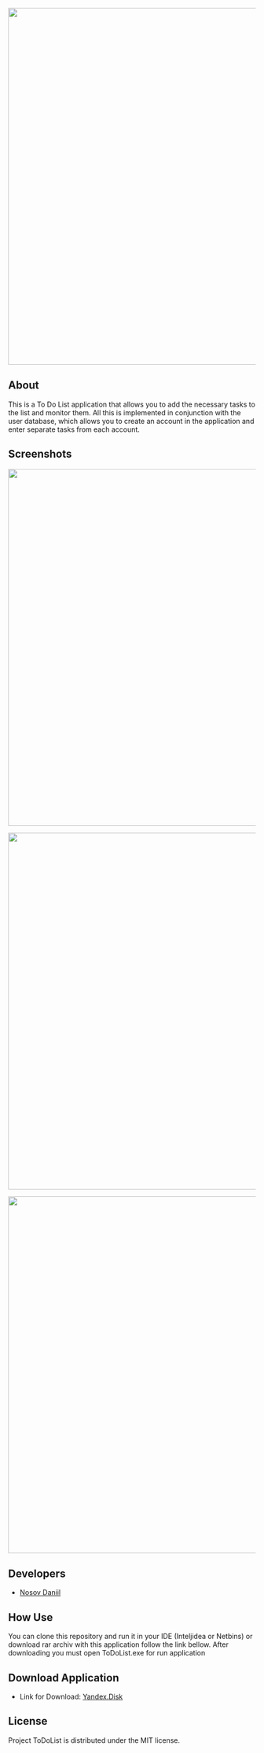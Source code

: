 <p align="center">
      <img src="https://i.ibb.co/MhQ7HRc/61997339-4b44a280-b0b1-11e9-949a-ca1209fecf5a.png" width="726">
</p>


## About

This is a To Do List application that allows you to add the necessary tasks to the list and monitor them. All this is implemented in conjunction with the user database, which allows you to create an account in the application and enter separate tasks from each account.


## Screenshots

<p align="center">
      <img src="https://i.ibb.co/qyhGv3x/imgonline-com-ua-Frame-colored-4-Zn-D9-TZs-Ng-IC8.jpg" width="726">
</p>

<p align="center">
      <img src="https://i.ibb.co/QJR1Ppq/imgonline-com-ua-Frame-colored-t-Jc-L3-Zl-CIXe-Mk-I.jpg" width="726">
</p>

<p align="center"> 
      <img src="https://i.ibb.co/bFFLPmk/imgonline-com-ua-Frame-colored-UCzt-Cfe-VP6qp-Rx-OI.jpg" width="726">
</p>


## Developers

- [Nosov Daniil](https://github.com/Besperspek123)

## How Use

You can clone this repository and run it in your IDE (Inteljidea or Netbins) or download rar archiv with this application follow the link bellow.
After downloading you must open ToDoList.exe for run application

## Download Application

- Link for Download: [Yandex.Disk](https://disk.yandex.ru/d/Ecyipr5Pq75SWw)

## License

Project ToDoList is distributed under the MIT license.
